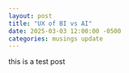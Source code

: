 ```yaml
---
layout: post
title: "UX of BI vs AI"
date: 2025-03-03 12:00:00 -0500
categories: musings update
---
```


this is a test post
